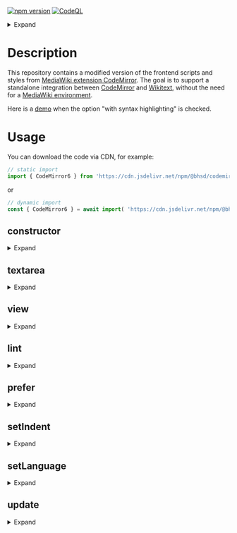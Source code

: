 [![npm version](https://badge.fury.io/js/@bhsd%2Fcodemirror-mediawiki.svg)](https://www.npmjs.com/package/@bhsd/codemirror-mediawiki)
[![CodeQL](https://github.com/bhsd-harry/codemirror-mediawiki/actions/workflows/codeql.yml/badge.svg)](https://github.com/bhsd-harry/codemirror-mediawiki/actions/workflows/codeql.yml)

<details>
	<summary>Expand</summary>

- [Description](#description)
- [Usage](#usage)
	- [constructor](#constructor)
	- [textarea](#textarea)
	- [view](#view)
	- [lint](#lint)
	- [prefer](#prefer)
	- [setIndent](#setindent)
	- [setLanguage](#setlanguage)
	- [update](#update)

</details>

# Description

This repository contains a modified version of the frontend scripts and styles from [MediaWiki extension CodeMirror](https://www.mediawiki.org/wiki/Extension:CodeMirror). The goal is to support a standalone integration between [CodeMirror](https://codemimrror.net) and [Wikitext](https://www.mediawiki.org/wiki/Wikitext), without the need for a [MediaWiki environment](https://doc.wikimedia.org/mediawiki-core/master/js/).

Here is a [demo](https://bhsd-harry.github.io/wikiparser-node/index.html#linter) when the option "with syntax highlighting" is checked.

# Usage

You can download the code via CDN, for example:

```js
// static import
import { CodeMirror6 } from 'https://cdn.jsdelivr.net/npm/@bhsd/codemirror-mediawiki@2.0.8/dist/main.min.js';
```

or

```js
// dynamic import
const { CodeMirror6 } = await import( 'https://cdn.jsdelivr.net/npm/@bhsd/codemirror-mediawiki@2.0.8/dist/main.min.js' );
```

## constructor

<details>
	<summary>Expand</summary>

**param**: `HTMLTextAreaElement` the textarea element to be replaced by CodeMirror  
**param**: `string` the language mode to be used, default as plain text  
**param**: `unknown` the optional language configuration  

```js
const cm = new CodeMirror6( textarea, 'css' );
```

</details>

## textarea

<details>
	<summary>Expand</summary>

**type**: `HTMLTextAreaElement`  
The textarea element replaced by CodeMirror.

</details>

## view

<details>
	<summary>Expand</summary>

**type**: [`EditorView`](https://codemirror.net/6/docs/ref/#view.EditorView)  
The CodeMirror EditorView instance.

</details>

## lint

<details>
	<summary>Expand</summary>

**param**: `(str: string) => Diagnostic[] | Promise<Diagnostic[]>` the linting function  
Set the linting function.

```js
cm.lint( ( str ) => [
	/**
	 * @type {Diagnostic}
	 * @see https://codemirror.net/docs/ref/#lint.Diagnostic
	 */
	{
		from: 0,
		to: str.length,
		message: 'error message',
		severity: 'error',
	},
] );
```

</details>

## prefer

<details>
	<summary>Expand</summary>

**param**: `string` the preferred [CodeMirror extensions](https://codemirror.net/docs/extensions/)  
Set the preferred CodeMirror extensions.

```js
cm.prefer( [
	'bracketMatching',
	'closeBrackets',
	'highlightActiveLine',
	'highlightSpecialChars',
	'highlightTrailingWhitespace',
] );
```

</details>

## setIndent

<details>
	<summary>Expand</summary>

**param**: `string` the indentation string, default as tab  
Set the indentation string.

```js
cm.setIndent( ' '.repeat( 2 ) );
```

</details>

## setLanguage

<details>
	<summary>Expand</summary>

**param**: `string` the language mode to be used, default as plain text  
**param**: `unknown` the optional language configuration  
Set the language mode.

```js
cm.setLanguage( 'css' );
```

</details>

## update

<details>
	<summary>Expand</summary>

Refresh linting immediately.

```js
cm.update();
```

</details>
